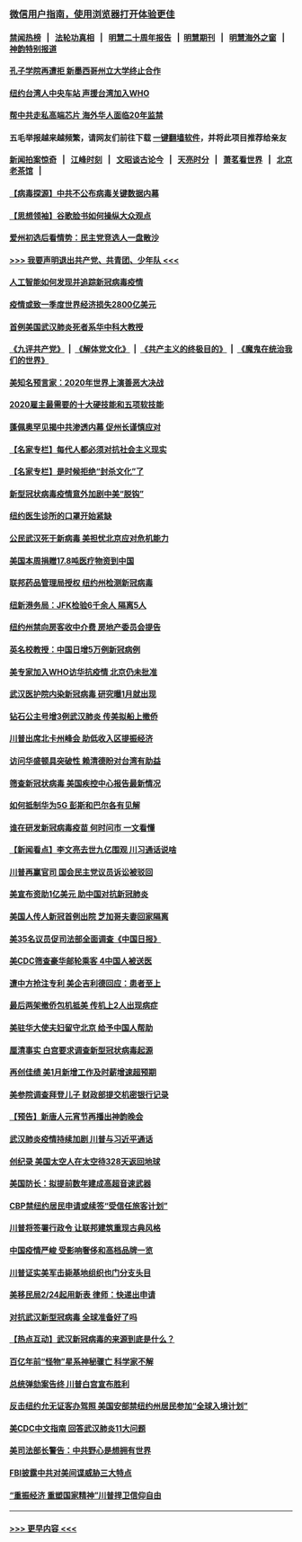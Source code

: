 ### [微信用户指南，使用浏览器打开体验更佳](https://github.com/gfw-breaker/banned-news1/blob/master/indexes/wechat-guide.md?t=0)
#### [禁闻热榜](热点新闻.md?t=0)  &nbsp;&nbsp;|&nbsp;&nbsp; [法轮功真相](https://github.com/gfw-breaker/truth/blob/master/README.md?t=0) &nbsp;&nbsp;|&nbsp;&nbsp; [明慧二十周年报告](https://github.com/gfw-breaker/mh-reports/blob/master/README.md?t=0) &nbsp;&nbsp;|&nbsp;&nbsp;[明慧期刊](https://github.com/gfw-breaker/mh-qikan) &nbsp;&nbsp;|&nbsp;&nbsp; [明慧海外之窗](https://github.com/gfw-breaker/mh-news/blob/master/README.md?t=0) &nbsp;&nbsp;|&nbsp;&nbsp; [神韵特别报道](https://github.com/gfw-breaker/mh-news/blob/master/shenyun.md?t=0)
#### [孔子学院再遭拒 新墨西哥州立大学终止合作](../pages/nsc412/n11858661.md?t=02110011) 
#### [纽约台湾人中央车站  声援台湾加入WHO](../pages/nsc412/n11857757.md?t=02110011) 
#### [帮中共走私高端芯片 海外华人面临20年监禁](../pages/nsc412/n11855016.md?t=02110011) 
#### 五毛举报越来越频繁，请网友们前往下载 [一键翻墙软件](https://github.com/gfw-breaker/ssr-accounts)，并将此项目推荐给亲友
#### [新闻拍案惊奇](https://github.com/gfw-breaker/banned-news1/blob/master/pages/link4.md) &nbsp;&nbsp;|&nbsp;&nbsp; [江峰时刻](https://github.com/gfw-breaker/banned-news1/blob/master/pages/link4.md) &nbsp;&nbsp;|&nbsp;&nbsp; [文昭谈古论今](https://github.com/gfw-breaker/banned-news1/blob/master/pages/link4.md) &nbsp;&nbsp;|&nbsp;&nbsp; [天亮时分](https://github.com/gfw-breaker/banned-news1/blob/master/pages/link4.md) &nbsp;&nbsp;|&nbsp;&nbsp; [萧茗看世界](https://github.com/gfw-breaker/banned-news1/blob/master/pages/link4.md) &nbsp;&nbsp;|&nbsp;&nbsp; [北京老茶馆](https://github.com/gfw-breaker/banned-news1/blob/master/pages/link4.md) &nbsp;&nbsp;|&nbsp;&nbsp; 
#### [【病毒探源】中共不公布病毒关键数据内幕](../pages/nsc412/n11856584.md?t=02110011) 
#### [【思想领袖】谷歌脸书如何操纵大众观点](../pages/nsc412/n11680874.md?t=02110011) 
#### [爱州初选后看情势：民主党竞选人一盘散沙](../pages/nsc412/n11856557.md?t=02110011) 
#### [>>> 我要声明退出共产党、共青团、少年队 <<<](https://github.com/begood0513/goodnews/blob/master/quit/letter.md) 
#### [人工智能如何发现并追踪新冠病毒疫情](../pages/nsc412/n11856398.md?t=02110011) 
#### [疫情或致一季度世界经济损失2800亿美元](../pages/nsc412/n11855639.md?t=02110011) 
#### [首例美国武汉肺炎死者系华中科大教授](../pages/nsc412/n11855500.md?t=02110011) 
#### [《九评共产党》](https://github.com/begood0513/9ping.md/blob/master/README.md) &nbsp;|&nbsp; [《解体党文化》](../../../../jtdwh.md/blob/master/README.md)  &nbsp;|&nbsp; [《共产主义的终极目的》](../../../../gczydzjmd.md/blob/master/README.md) &nbsp;|&nbsp; [《魔鬼在统治我们的世界》](../../../../mgztzwmdsj.md/blob/master/README.md) 
#### [美知名预言家：2020年世界上演善恶大决战](../pages/nsc412/n11855418.md?t=02110011) 
#### [2020雇主最需要的十大硬技能和五项软技能](../pages/nsc412/n11850953.md?t=02110011) 
#### [蓬佩奥罕见揭中共渗透内幕 促州长谨慎应对](../pages/nsc412/n11854685.md?t=02110011) 
#### [【名家专栏】每代人都必须对抗社会主义现实](../pages/nsc412/n11831412.md?t=02110011) 
#### [【名家专栏】是时候拒绝“封杀文化”了](../pages/nsc412/n11814093.md?t=02110011) 
#### [新型冠状病毒疫情意外加剧中美“脱钩”](../pages/nsc412/n11854475.md?t=02110011) 
#### [纽约医生诊所的口罩开始紧缺](../pages/nsc412/n11853364.md?t=02110011) 
#### [公民武汉死于新病毒 美担忧北京应对危机能力](../pages/nsc412/n11854331.md?t=02110011) 
#### [美国本周捐赠17.8吨医疗物资到中国](../pages/nsc412/n11854269.md?t=02110011) 
#### [联邦药品管理局授权  纽约州检测新冠病毒](../pages/nsc412/n11853371.md?t=02110011) 
#### [纽新港务局：JFK检验6千余人  隔离5人](../pages/nsc412/n11853366.md?t=02110011) 
#### [纽约州禁向房客收中介费  房地产委员会提告](../pages/nsc412/n11853360.md?t=02110011) 
#### [英名校教授：中国日增5万例新冠病例](../pages/nsc412/n11854174.md?t=02110011) 
#### [美专家加入WHO访华抗疫情 北京仍未批准](../pages/nsc412/n11854043.md?t=02110011) 
#### [武汉医护院内染新冠病毒 研究曝1月就出现](../pages/nsc412/n11852928.md?t=02110011) 
#### [钻石公主号增3例武汉肺炎 传美拟船上撤侨](../pages/nsc412/n11853240.md?t=02110011) 
#### [川普出席北卡州峰会 助低收入区提振经济](../pages/nsc412/n11853232.md?t=02110011) 
#### [访问华盛顿具突破性 赖清德盼对台湾有助益](../pages/nsc412/n11853129.md?t=02110011) 
#### [筛查新冠状病毒 美国疾控中心报告最新情况](../pages/nsc412/n11853070.md?t=02110011) 
#### [如何抵制华为5G 彭斯和巴尔各有见解](../pages/nsc412/n11852535.md?t=02110011) 
#### [谁在研发新冠病毒疫苗 何时问市 一文看懂](../pages/nsc412/n11852840.md?t=02110011) 
#### [【新闻看点】李文亮去世九亿围观 川习通话说啥](../pages/nsc412/n11852360.md?t=02110011) 
#### [川普再赢官司 国会民主党议员诉讼被驳回](../pages/nsc412/n11852287.md?t=02110011) 
#### [美宣布资助1亿美元 助中国对抗新冠肺炎](../pages/nsc412/n11852531.md?t=02110011) 
#### [美国人传人新冠首例出院 芝加哥夫妻回家隔离](../pages/nsc412/n11852452.md?t=02110011) 
#### [美35名议员促司法部全面调查《中国日报》](../pages/nsc412/n11852435.md?t=02110011) 
#### [美CDC筛查豪华邮轮乘客 4中国人被送医](../pages/nsc412/n11852085.md?t=02110011) 
#### [遭中方抢注专利 美企吉利德回应：患者至上](../pages/nsc412/n11852037.md?t=02110011) 
#### [最后两架撤侨包机抵美 传机上2人出现病症](../pages/nsc412/n11852173.md?t=02110011) 
#### [美驻华大使夫妇留守北京 给予中国人帮助](../pages/nsc412/n11852165.md?t=02110011) 
#### [厘清事实 白宫要求调查新型冠状病毒起源](../pages/nsc412/n11852106.md?t=02110011) 
#### [再创佳绩 美1月新增工作及时薪增速超预期](../pages/nsc412/n11852174.md?t=02110011) 
#### [美参院调查拜登儿子 财政部提交机密银行记录](../pages/nsc412/n11851808.md?t=02110011) 
#### [【预告】新唐人元宵节再播出神韵晚会](../pages/nsc412/n11843192.md?t=02110011) 
#### [武汉肺炎疫情持续加剧 川普与习近平通话](../pages/nsc412/n11851613.md?t=02110011) 
#### [创纪录 美国太空人在太空待328天返回地球](../pages/nsc412/n11851266.md?t=02110011) 
#### [美国防长：拟提前数年建成高超音速武器](../pages/nsc412/n11850959.md?t=02110011) 
#### [CBP禁纽约居民申请或续签“受信任旅客计划”](../pages/nsc412/n11850857.md?t=02110011) 
#### [川普将签署行政令 让联邦建筑重现古典风格](../pages/nsc412/n11850654.md?t=02110011) 
#### [中国疫情严峻 受影响奢侈和高档品牌一览](../pages/nsc412/n11850319.md?t=02110011) 
#### [川普证实美军击毙基地组织也门分支头目](../pages/nsc412/n11850383.md?t=02110011) 
#### [美移民局2/24起用新表 律师：快递出申请](../pages/nsc412/n11848220.md?t=02110011) 
#### [对抗武汉新型冠病毒 全球准备好了吗](../pages/nsc412/n11850142.md?t=02110011) 
#### [【热点互动】武汉新冠病毒的来源到底是什么？](../pages/nsc412/n11849749.md?t=02110011) 
#### [百亿年前“怪物”星系神秘骤亡 科学家不解](../pages/nsc412/n11849863.md?t=02110011) 
#### [总统弹劾案告终 川普白宫宣布胜利](../pages/nsc412/n11849985.md?t=02110011) 
#### [反击纽约允无证客办驾照  美国安部禁纽约州居民参加“全球入境计划”](../pages/nsc412/n11849828.md?t=02110011) 
#### [美CDC中文指南 回答武汉肺炎11大问题](../pages/nsc412/n11849703.md?t=02110011) 
#### [美司法部长警告：中共野心是想拥有世界](../pages/nsc412/n11849769.md?t=02110011) 
#### [FBI披露中共对美间谍威胁三大特点](../pages/nsc412/n11849700.md?t=02110011) 
#### [“重振经济 重塑国家精神”川普捍卫信仰自由](../pages/nsc412/n11849641.md?t=02110011) 

----
#### [ >>> 更早内容 <<< ](../indexes/nsc412-earlier.md)
